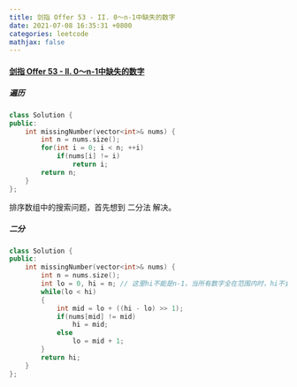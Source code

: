 ```yaml
---
title: 剑指 Offer 53 - II. 0～n-1中缺失的数字
date: 2021-07-08 16:35:31 +0800
categories: leetcode
mathjax: false
---
```

#### [剑指 Offer 53 - II. 0～n-1中缺失的数字](https://leetcode-cn.com/problems/que-shi-de-shu-zi-lcof/)

##### 遍历
```c++
class Solution {
public:
    int missingNumber(vector<int>& nums) {
        int n = nums.size();
        for(int i = 0; i < n; ++i)
            if(nums[i] != i)
                return i;
        return n;
    }
};
```

排序数组中的搜索问题，首先想到 二分法 解决。

##### 二分
```c++
class Solution {
public:
    int missingNumber(vector<int>& nums) {
        int n = nums.size();
        int lo = 0, hi = n; // 这里hi不能是n-1，当所有数字全在范围内时，hi不会改变，这样一来lo会像hi靠近，这样返回的hi还是n，符合结果
        while(lo < hi)
        {
            int mid = lo + ((hi - lo) >> 1);
            if(nums[mid] != mid)
                hi = mid;
            else
                lo = mid + 1;
        }
        return hi;
    }
};
```
